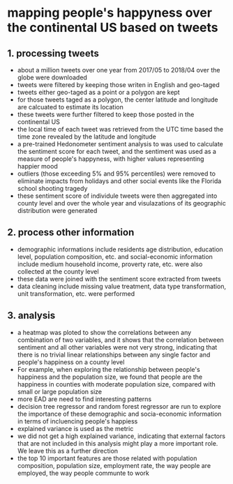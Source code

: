 # mapping people's happyness over the continental US based on tweets
## 1. processing tweets
* about a million tweets over one year from 2017/05 to 2018/04 over the globe were downloaded
* tweets were filtered by keeping those writen in English and geo-taged
* tweets either geo-taged as a point or a polygon are kept
* for those tweets taged as a polygon, the center latitude and longitude are calcuated to estimate its location
* these tweets were further filtered to keep those posted in the continental US
* the local time of each tweet was retrieved from the UTC time based the time zone revealed by the latitude and longitude
* a pre-trained Hedonometer sentiment analysis to was used to calculate the sentiment score for each tweet, and the sentiment was used as a measure of people's happyness, with higher values representing happier mood
* outliers (those exceeding 5% and 95% percentiles) were removed to eliminate impacts from holidays and other social events like the Florida school shooting tragedy
* these sentiment score of individule tweets were then aggregated into county level and over the whole year and visulazations of its geographic distribution were generated

## 2. process other information
* demographic informations include residents age distribution, education level, population composition, etc. and social-economic information include medium household income, proverty rate, etc. were also collected at the county level
* these data were joined with the sentiment score extracted from tweets
* data cleaning include missing value treatment, data type transformation, unit transformation, etc. were performed

## 3. analysis
* a heatmap was ploted to show the correlations between any combination of two variables, and it shows that the correlation between sentiment and all other variables were not very strong, indicating that there is no trivial linear relationships between any single factor and people's happiness on a county level
* For example, when exploring the relationship between people's happiness and the population size, we found that people are the happiness in counties with moderate population size, compared with small or large population size
*  more EAD are need to find interesting patterns
* decision tree regressor and random forest regressor are run to explore the importance of these demographic and socia-economic information in terms of incluencing people's happiess
* explained variance is used as the metric
* we did not get a high explained variance, indicating that external factors that are not included in this analysis might play a more important role. We leave this as a further direction
* the top 10 important features are those related with population composition, population size, employment rate, the way people are employed, the way people communte to work
